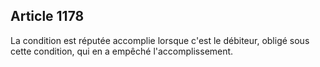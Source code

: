 Article 1178
----
La condition est réputée accomplie lorsque c'est le débiteur, obligé sous cette
condition, qui en a empêché l'accomplissement.
